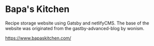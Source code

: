 # Bapa's Kitchen
Recipe storage website using Gatsby and netlifyCMS. The base of the website was originated from the gastby-advanced-blog by wonism.

https://www.bapaskitchen.com/
